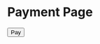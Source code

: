 <!DOCTYPE html>
<html lang="en">
<head>
    <meta charset="UTF-8">
    <meta name="viewport" content="width=device-width, initial-scale=1.0">
    <title>Payment</title>
</head>
<body>
    <h1>Payment Page</h1>
    <form action="/pay" method="POST">
        <script src="https://js.stripe.com/v3/"></script>
        <div id="payment-form"></div>
        <button type="submit">Pay</button>
    </form>
</body>
</html>
